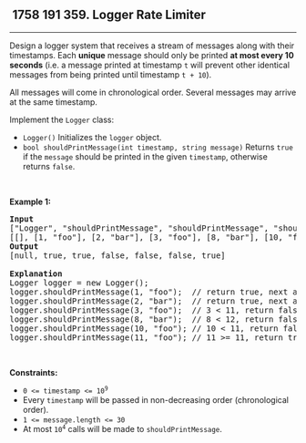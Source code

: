<h2> 1758 191
359. Logger Rate Limiter</h2><hr><div><p>Design a logger system that receives a stream of messages along with their timestamps. Each <strong>unique</strong> message should only be printed <strong>at most every 10 seconds</strong> (i.e. a message printed at timestamp <code>t</code> will prevent other identical messages from being printed until timestamp <code>t + 10</code>).</p>

<p>All messages will come in chronological order. Several messages may arrive at the same timestamp.</p>

<p>Implement the <code>Logger</code> class:</p>

<ul>
	<li><code>Logger()</code> Initializes the <code>logger</code> object.</li>
	<li><code>bool shouldPrintMessage(int timestamp, string message)</code> Returns <code>true</code> if the <code>message</code> should be printed in the given <code>timestamp</code>, otherwise returns <code>false</code>.</li>
</ul>

<p>&nbsp;</p>
<p><strong class="example">Example 1:</strong></p>

<pre><strong>Input</strong>
["Logger", "shouldPrintMessage", "shouldPrintMessage", "shouldPrintMessage", "shouldPrintMessage", "shouldPrintMessage", "shouldPrintMessage"]
[[], [1, "foo"], [2, "bar"], [3, "foo"], [8, "bar"], [10, "foo"], [11, "foo"]]
<strong>Output</strong>
[null, true, true, false, false, false, true]

<strong>Explanation</strong>
Logger logger = new Logger();
logger.shouldPrintMessage(1, "foo");  // return true, next allowed timestamp for "foo" is 1 + 10 = 11
logger.shouldPrintMessage(2, "bar");  // return true, next allowed timestamp for "bar" is 2 + 10 = 12
logger.shouldPrintMessage(3, "foo");  // 3 &lt; 11, return false
logger.shouldPrintMessage(8, "bar");  // 8 &lt; 12, return false
logger.shouldPrintMessage(10, "foo"); // 10 &lt; 11, return false
logger.shouldPrintMessage(11, "foo"); // 11 &gt;= 11, return true, next allowed timestamp for "foo" is 11 + 10 = 21
</pre>

<p>&nbsp;</p>
<p><strong>Constraints:</strong></p>

<ul>
	<li><code>0 &lt;= timestamp &lt;= 10<sup>9</sup></code></li>
	<li>Every <code>timestamp</code> will be passed in non-decreasing order (chronological order).</li>
	<li><code>1 &lt;= message.length &lt;= 30</code></li>
	<li>At most <code>10<sup>4</sup></code> calls will be made to <code>shouldPrintMessage</code>.</li>
</ul>
</div>